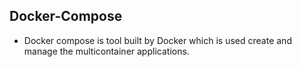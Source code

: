 ## **Docker-Compose**
* Docker compose is tool built by Docker which is used create and manage the multicontainer applications.

